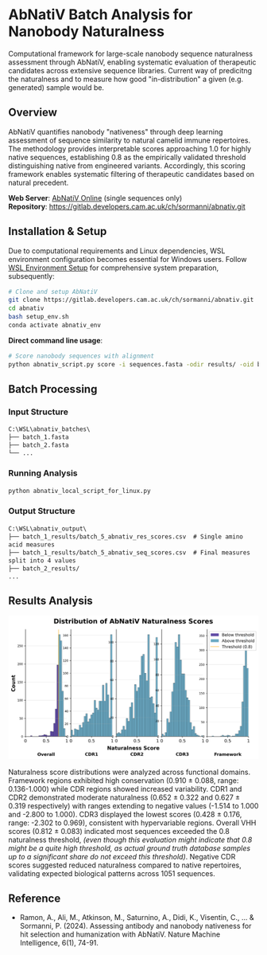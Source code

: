 # AbNatiV Batch Analysis for Nanobody Naturalness

Computational framework for large-scale nanobody sequence naturalness assessment through AbNatiV, 
enabling systematic evaluation of therapeutic candidates across extensive sequence libraries. 
Current way of predicitng the naturalness and to measure how good "in-distribution" a given (e.g. generated) sample would be.

## Overview

AbNatiV quantifies nanobody "nativeness" through deep learning assessment of sequence similarity to natural camelid immune repertoires. The methodology provides interpretable scores approaching 1.0 for highly native sequences, establishing 0.8 as the empirically validated threshold distinguishing native from engineered variants. Accordingly, this scoring framework enables systematic filtering of therapeutic candidates based on natural precedent.

**Web Server**: [AbNatiV Online](https://www-cohsoftware.ch.cam.ac.uk/index.php/abnativ) (single sequences only)  
**Repository**: https://gitlab.developers.cam.ac.uk/ch/sormanni/abnativ.git

## Installation & Setup

Due to computational requirements and Linux dependencies, WSL environment configuration becomes essential for Windows users. Follow [WSL Environment Setup](README_main_tools_and_wsl_setup.md) for comprehensive system preparation, subsequently:

```bash
# Clone and setup AbNatiV
git clone https://gitlab.developers.cam.ac.uk/ch/sormanni/abnativ.git
cd abnativ
bash setup_env.sh
conda activate abnativ_env
```

**Direct command line usage**:
```bash
# Score nanobody sequences with alignment
python abnativ_script.py score -i sequences.fasta -odir results/ -oid batch_name -isVHH -nat VHH -align
```

## Batch Processing

### Input Structure
```
C:\WSL\abnativ_batches\
├── batch_1.fasta
├── batch_2.fasta
└── ...
```

### Running Analysis
```bash
python abnativ_local_script_for_linux.py
```

### Output Structure
```
C:\WSL\abnativ_output\
├── batch_1_results/batch_5_abnativ_res_scores.csv  # Single amino acid measures
├── batch_1_results/batch_5_abnativ_seq_scores.csv  # Final measures split into 4 values
├── batch_2_results/
...
```

## Results Analysis

![AbNatiV Naturalness Distributions](abnativ_naturalness_distributions.png)

Naturalness score distributions were analyzed across functional domains. 
Framework regions exhibited high conservation (0.910 ± 0.088, range: 0.136-1.000) 
while CDR regions showed increased variability. 
CDR1 and CDR2 demonstrated moderate naturalness (0.652 ± 0.322 and 0.627 ± 0.319 
respectively) with ranges extending to negative values 
(-1.514 to 1.000 and -2.800 to 1.000). CDR3 displayed the lowest scores 
(0.428 ± 0.176, range: -2.302 to 0.969), consistent with hypervariable regions. 
Overall VHH scores (0.812 ± 0.083) indicated most sequences exceeded the 0.8 
naturalness threshold, *(even though this evaluation might indicate that 0.8 might be a quite high threshold, 
as actual ground truth database samples up to a significant share do not exceed this threshold)*. 
Negative CDR scores suggested reduced naturalness compared 
to native repertoires, validating expected biological patterns across 1051 sequences.

## Reference

- Ramon, A., Ali, M., Atkinson, M., Saturnino, A., Didi, K., Visentin, C., ... & Sormanni, P. (2024). Assessing antibody and nanobody nativeness for hit selection and humanization with AbNatiV. Nature Machine Intelligence, 6(1), 74-91.
